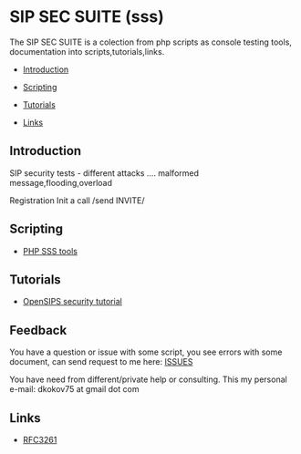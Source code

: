 # SIP SEC SUITE (sss)

  The SIP SEC SUITE is a colection from php scripts as console testing tools,
documentation into scripts,tutorials,links.

* [Introduction](#Indroduction)

* [Scripting](#Scripting)

* [Tutorials](#Tutorials)

* [Links](#Links)

## Introduction

SIP security tests - different attacks .... malformed message,flooding,overload

Registration
Init a call /send INVITE/

## Scripting

* [PHP SSS tools](man/tools.md)

## Tutorials

* [OpenSIPS security tutorial](tutorials/opensips.md)


## Feedback

You have a question or issue with some script,
you see errors with some document,
can send request to me here: [ISSUES](https://github.com/dkokov/sss/issues)

You have need from different/private help or consulting.
This my personal e-mail: dkokov75 at gmail dot com

## Links

* [RFC3261](https://www.rfc-editor.org/rfc/rfc3261.html)

